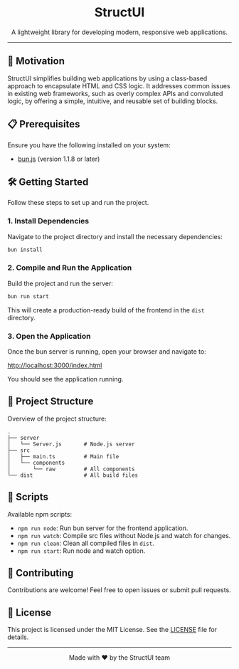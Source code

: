 <!-- <p align="center">
    <img src="./Struct-UI.svg" alt="StructUI Logo" width="200">
</p> -->

<h1 align="center">StructUI</h1>

<p align="center">
    A lightweight library for developing modern, responsive web applications.
</p>

---

## 🚀 Motivation

StructUI simplifies building web applications by using a class-based approach to encapsulate HTML and CSS logic. It addresses common issues in existing web frameworks, such as overly complex APIs and convoluted logic, by offering a simple, intuitive, and reusable set of building blocks.

## 📋 Prerequisites

Ensure you have the following installed on your system:

- [bun.js](https://bun.sh) (version 1.1.8 or later)

## 🛠️ Getting Started

Follow these steps to set up and run the project.

### 1. Install Dependencies

Navigate to the project directory and install the necessary dependencies:

```sh
bun install
```

### 2. Compile and Run the Application

Build the project and run the server:

```sh
bun run start
```

This will create a production-ready build of the frontend in the `dist` directory.

### 3. Open the Application

Once the bun server is running, open your browser and navigate to:

[http://localhost:3000/index.html](http://localhost:3000/index.html)

You should see the application running.

## 📂 Project Structure

Overview of the project structure:

```plaintext
.
├── server
│   └── Server.js       # Node.js server
├── src
│   ├── main.ts         # Main file
│   └── components
│       └── raw         # All components
└── dist                # All build files
```

## 📜 Scripts

Available npm scripts:

- `npm run node`: Run bun server for the frontend application.
- `npm run watch`: Compile src files without Node.js and watch for changes.
- `npm run clean`: Clean all compiled files in `dist`.
- `npm run start`: Run node and watch option.

## 🤝 Contributing

Contributions are welcome! Feel free to open issues or submit pull requests.

## 📄 License

This project is licensed under the MIT License. See the [LICENSE](LICENSE) file for details.

---

<p align="center">
    Made with ❤️ by the StructUI team
</p>
